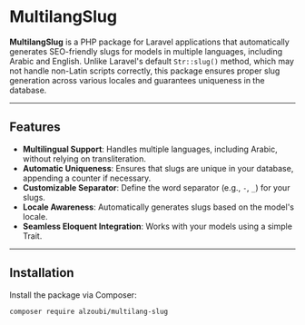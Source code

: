 # MultilangSlug

**MultilangSlug** is a PHP package for Laravel applications that automatically generates SEO-friendly slugs for models in multiple languages, including Arabic and English. Unlike Laravel's default `Str::slug()` method, which may not handle non-Latin scripts correctly, this package ensures proper slug generation across various locales and guarantees uniqueness in the database.

---

## Features

- **Multilingual Support**: Handles multiple languages, including Arabic, without relying on transliteration.
- **Automatic Uniqueness**: Ensures that slugs are unique in your database, appending a counter if necessary.
- **Customizable Separator**: Define the word separator (e.g., `-`, `_`) for your slugs.
- **Locale Awareness**: Automatically generates slugs based on the model's locale.
- **Seamless Eloquent Integration**: Works with your models using a simple Trait.

---

## Installation

Install the package via Composer:

```bash
composer require alzoubi/multilang-slug
